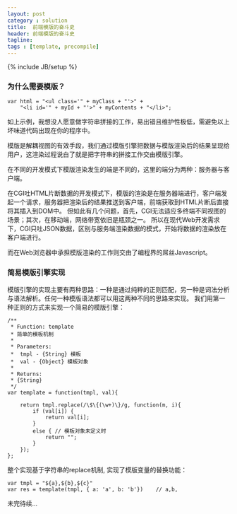 ```yaml
---
layout: post
category : solution
title:  前端模版的奋斗史
header: 前端模版的奋斗史
tagline:
tags : [template, precompile]
---
```

{% include JB/setup %}

### 为什么需要模版？


    var html = "<ul class='" + myClass + "'>" +
        "<li id='" + myId + "'>" + myContents + "</li>";


如上示例，我想没人愿意做字符串拼接的工作，易出错且维护性极低，需避免以上坏味道代码出现在你的程序中。

模版是解耦视图的有效手段，我们通过模版引擎把数据与模版渲染后的结果呈现给用户，这渲染过程说白了就是把字符串的拼接工作交由模版引擎。

在不同的开发模式下模版渲染发生的端是不同的，这里的端分为两种：服务器与客户端。

在CGI吐HTML片断数据的开发模式下，模版的渲染是在服务器端进行，客户端发起一个请求，服务器把渲染后的结果推送到客户端，前端获取到HTML片断后直接将其插入到DOM中。
但如此有几个问题，首先，CGI无法适应多终端不同视图的场景；其次，在移动端，网络带宽依旧是瓶颈之一。
所以在现代Web开发需求下，CGI只吐JSON数据，区别与服务端渲染数据的模式，开始将数据的渲染放在客户端进行。

而在Web浏览器中承担模版渲染的工作则交由了编程界的屌丝Javascript。

### 简易模版引擎实现

模版引擎的实现主要有两种思路：一种是通过纯粹的正则匹配，另一种是词法分析与语法解析。任何一种模版语法都可以用这两种不同的思路来实现。
我们用第一种正则的方式来实现一个简易的模版引擎：

    /**
     * Function: template
     * 简单的模板机制
     *
     * Parameters:
     *  tmpl - {String} 模板
     *  val - {Object} 模板对象
     *
     * Returns:
     * {String}
     */
    var template = function(tmpl, val){

        return tmpl.replace(/\$\{(\w+)\}/g, function(m, i){
            if (val[i]) {
                return val[i];
            }
            else { // 模板对象未定义时
                return "";
            }
        });
    };

整个实现基于字符串的replace机制, 实现了模版变量的替换功能：

    var tmpl = "${a},${b},${c}"
    var res = template(tmpl, { a: 'a', b: 'b'})    // a,b,



未完待续...











